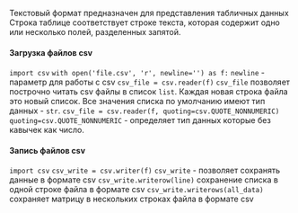Текстовый формат предназначен для представления табличных данных
Строка таблице соответствует строке текста, которая содержит одно или несколько полей, разделенных запятой.
#### Загрузка файлов csv
`import csv`
`with open('file.csv', 'r', newline='') as f:`
`newline` - параметр для работы с csv
`csv_file = csv.reader(f)`
`csv_file` позволяет построчно читать csv файлы в список `list`. Каждая новая строка файла это новый список. Все значения списка по умолчанию имеют тип данных - `str`.
`csv_file = csv.reader(f, quoting=csv.QUOTE_NONNUMERIC)`
`quoting=csv.QUOTE_NONNUMERIC` - определяет тип данных которые без кавычек как число.
#### Запись файлов csv
`import csv`
`csv_write = csv.writer(f)`
`csv_write` - позволяет сохранять данные в формате csv
`csv_write.writerow(line)`
сохранение списка в одной строке файла в формате csv
`csv_write.writerows(all_data)`
сохраняет матрицу в нескольких строках файла в формате csv